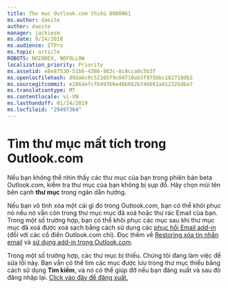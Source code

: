 ```yaml
---
title: Thư mục Outlook.com thiếu 8000061
ms.author: daeite
author: daeite
manager: jackiesm
ms.date: 9/14/2018
ms.audience: ITPro
ms.topic: article
ROBOTS: NOINDEX, NOFOLLOW
localization_priority: Priority
ms.assetid: e8e87530-51b6-4386-983c-8c8cca0c5b3f
ms.openlocfilehash: d9da6c0c52165f9c04710ab3f975bbc162710db2
ms.sourcegitcommit: e2864efcfb493b6e46b662b746661a61232bdba7
ms.translationtype: MT
ms.contentlocale: vi-VN
ms.lasthandoff: 01/24/2019
ms.locfileid: "29497364"
---
```

# <a name="find-missing-folders-in-outlookcom"></a>Tìm thư mục mất tích trong Outlook.com

Nếu bạn không thể nhìn thấy các thư mục của bạn trong phiên bản beta Outlook.com, kiểm tra thư mục của bạn không bị sụp đổ. Hãy chọn mũi tên bên cạnh **thư mục** trong ngăn dẫn hướng. 
  
Nếu bạn vô tình xóa một cái gì đó trong Outlook.com, bạn có thể khôi phục nó nếu nó vẫn còn trong thư mục mục đã xoá hoặc thư rác Email của bạn. Trong một số trường hợp, bạn có thể khôi phục các mục sau khi thư mục mục đã xoá được xoá sạch bằng cách sử dụng các [phục hồi Email add-in](https://appsource.microsoft.com/product/office/WA104380447) (đối với các cổ điển Outlook.com chỉ). Đọc thêm về [Restoring xóa tin nhắn email](https://support.office.com/article/cf06ab1b-ae0b-418c-a4d9-4e895f83ed50) và [sử dụng add-in trong Outlook.com](https://support.office.com/article/a5672109-e4f3-4119-abea-72323e9653cf).
  
Trong một số trường hợp, các thư mục bị thiếu. Chúng tôi đang làm việc để sửa lỗi này. Bạn vẫn có thể tìm các mục được lưu trong thư mục thiếu bằng cách sử dụng **Tìm kiếm**, và nó có thể giúp đỡ nếu bạn đăng xuất và sau đó đăng nhập lại. [Click vào đây để đăng xuất.](https://login.live.com/logout.srf)
  

